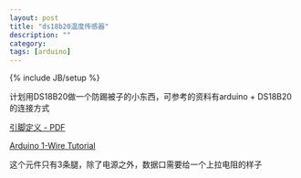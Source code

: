 ```yaml
---
layout: post
title: "ds18b20温度传感器"
description: ""
category: 
tags: [arduino]
---
```

{% include JB/setup %}

计划用DS18B20做一个防踢被子的小东西，可参考的资料有arduino + DS18B20的连接方式

[引脚定义 - PDF](http://datasheets.maxim-ic.com/en/ds/DS18B20.pdf)

[Arduino 1-Wire Tutorial](http://www.hacktronics.com/Tutorials/arduino-1-wire-tutorial.html)

这个元件只有3条腿，除了电源之外，数据口需要给一个上拉电阻的样子

